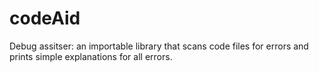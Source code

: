 # codeAid
Debug assitser: an importable library that scans code files for errors and prints simple explanations for all errors.
